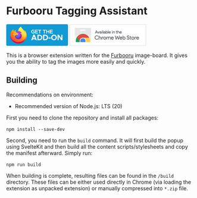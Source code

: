 # Furbooru Tagging Assistant

[![Get the Add-on on Firefox](.github/assets/firefox.png)](https://addons.mozilla.org/en-US/firefox/addon/furbooru-tagging-assistant/)
[![](.github/assets/chrome.png)](https://chromewebstore.google.com/detail/kpgaphaooaaodgodmnkamhmoedjcnfkj)

This is a browser extension written for the [Furbooru](https://furbooru.org) image-board. It gives you the ability to
tag the images more easily and quickly.

## Building

Recommendations on environment:

- Recommended version of Node.js: LTS (20)

First you need to clone the repository and install all packages:

```shell
npm install --save-dev
```

Second, you need to run the `build` command. It will first build the popup using SvelteKit and then build all the 
content scripts/stylesheets and copy the manifest afterward. Simply run:

```shell
npm run build
```

When building is complete, resulting files can be found in the `/build` directory. These files can be either used 
directly in Chrome (via loading the extension as unpacked extension) or manually compressed into `*.zip` file.  
